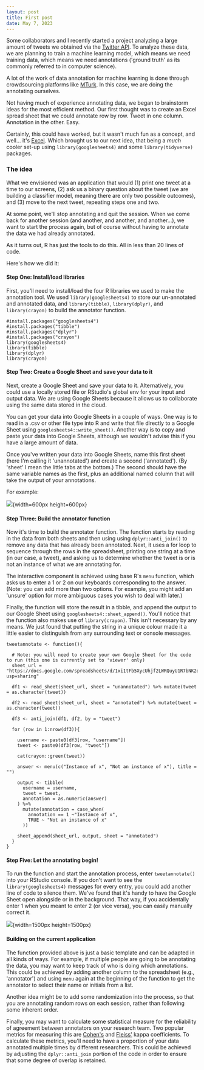 ```yaml
---
layout: post
title: First post
date: May 7, 2023
---
```


Some collaborators and I recently started a project analyzing a large amount of tweets we obtained via the [Twitter API](https://developer.twitter.com/en/products/twitter-api/academic-research). To analyze these data, we are planning to train a machine learning model, which means we need training data, which means we need annotations ('ground truth' as its commonly referred to in computer science).

A lot of the work of data annotation for machine learning is done through crowdsourcing platforms like [MTurk](https://www.mturk.com/). In this case, we are doing the annotating ourselves. 

Not having much of experience annotating data, we began to brainstorm ideas for the most efficient method. Our first thought was to create an Excel spread sheet that we could annotate row by row. Tweet in one column. Annotation in the other. Easy. 

Certainly, this could have worked, but it wasn't much fun as a concept, and well... it's [Excel](https://www.reddit.com/r/statistics/comments/3raa8t/why_all_the_hate_towards_excel/). Which brought us to our next idea, that being a *much* cooler set-up using `library(googlesheets4)` and some `library(tidyverse)` packages.

### The idea

What we envisioned was an application that would (1) print one tweet at a time to our screens, (2) ask us a binary question about the tweet (we are building a classifier model, meaning there are only two possible outcomes), and (3) move to the next tweet, repeating steps one and two. 

At some point, we'll stop annotating and quit the session. When we come back for another session (and another, and another, and another...), we want to start the process again, but of course without having to annotate the data we had already annotated.

As it turns out, R has just the tools to do this. All in less than 20 lines of code. 

Here's how we did it:

#### Step One: Install/load libraries

First, you'll need to install/load the four R libraries we used to make the annotation tool. We used `library(googlesheets4)` to store our un-annotated and annotated data, and `library(tibble)`, `library(dplyr)`, and `library(crayon)` to build the annotator function.

```{r message=FALSE, warning=FALSE}
#install.packages("googlesheets4")
#install.packages("tibble")
#install.packages("dplyr")
#install.packages("crayon")
library(googlesheets4)
library(tibble)
library(dplyr)
library(crayon)
```

#### Step Two: Create a Google Sheet and save your data to it

Next, create a Google Sheet and save your data to it. Alternatively, you could use a locally stored file or RStudio's global env for your input and output data. We are using Google Sheets because it allows us to collaborate using the same data stored in the cloud.

You can get your data into Google Sheets in a couple of ways. One way is to read in a .csv or other file type into R and write that file directly to a Google Sheet using `googlesheets4::write_sheet()`. Another way is to copy and paste your data into Google Sheets, although we wouldn't advise this if you have a large amount of data. 

Once you've written your data into Google Sheets, name this first sheet (here I'm calling it 'unannotated') and create a second ('annotated'). (By 'sheet' I mean the little tabs at the bottom.) The second should have the same variable names as the first, plus an additional named column that will take the output of your annotations. 

For example:

![](/post/annotating-data_files/annotator-spreadsheet3.png){width=600px height=600px}

#### Step Three: Build the annotator function

Now it's time to build the annotator function. The function starts by reading in the data from both sheets and then using using ```dplyr::anti_join()``` to remove any data that has already been annotated. Next, it uses a for loop to sequence through the rows in the spreadsheet, printing one string at a time (in our case, a tweet), and asking us to determine whether the tweet is or is not an instance of what we are annotating for. 

The interactive component is achieved using base R's ```menu``` function, which asks us to enter a 1 or 2 on our keyboards corresponding to the answer. (Note: you can add more than two options. For example, you might add an 'unsure' option for more ambiguous cases you wish to deal with later.) 

Finally, the function will store the result in a tibble, and append the output to our Google Sheet using ```googlesheets4::sheet_append()```. You'll notice that the function also makes use of ```library(crayon)```. This isn't necessary by any means. We just found that putting the string in a unique colour made it a little easier to distinguish from any surrounding text or console messages. 

```{r}
tweetannotate <- function(){
  
  # Note: you will need to create your own Google Sheet for the code to run (this one is currently set to 'viewer' only)
  sheet_url = "https://docs.google.com/spreadsheets/d/1xi1tFb5XycUhjf2LWRQuyU1R7bNK2oZnmHoCF5y4Moo/edit?usp=sharing"

  df1 <- read_sheet(sheet_url, sheet = "unannotated") %>% mutate(tweet = as.character(tweet))

  df2 <- read_sheet(sheet_url, sheet = "annotated") %>% mutate(tweet = as.character(tweet))

  df3 <- anti_join(df1, df2, by = "tweet")

  for (row in 1:nrow(df3)){
  
    username <- paste0(df3[row, "username"])
    tweet <- paste0(df3[row, "tweet"])
  
    cat(crayon::green(tweet))
  
    answer <- menu(c("Instance of x", "Not an instance of x"), title = "")
  
    output <- tibble(
      username = username,
      tweet = tweet,
      annotation = as.numeric(answer)
    ) %>%
      mutate(annotation = case_when(
        annotation == 1 ~"Instance of x",
        TRUE ~ "Not an instance of x"
      ))
  
    sheet_append(sheet_url, output, sheet = "annotated")
  }
}
```

#### Step Five: Let the annotating begin!

To run the function and start the annotation process, enter ```tweetannotate()``` into your RStudio console. If you don't want to see the ```library(googlesheets4)``` messages for every entry, you could add another line of code to silence them. We've found that it's handy to have the Google Sheet open alongside or in the background. That way, if you accidentally enter 1 when you meant to enter 2 (or vice versa), you can easily manually correct it.

![](/post/annotating-data_files/annotate-tweet-video.gif){width=1500px height=1500px}

#### Building on the current application

The function provided above is just a basic template and can be adapted in all kinds of ways. For example, if multiple people are going to be annotating the data, you may want to keep track of who is doing which annotations. This could be achieved by adding another column to the spreadsheet (e.g., 'annotator') and using ```menu``` again at the beginning of the function to get the annotator to select their name or initials from a list.

Another idea might be to add some randomization into the process, so that you are annotating random rows on each session, rather than following some inherent order.

Finally, you may want to calculate some statistical measure for the reliability of agreement between annotators on your research team. Two popular metrics for measuring this are [Cohen's](https://en.wikipedia.org/wiki/Cohen%27s_kappa) and [Fleiss'](https://en.wikipedia.org/wiki/Fleiss%27_kappa) kappa coefficients. To calculate these metrics, you'll need to have a proportion of your data annotated multiple times by different researchers. This could be achieved by adjusting the `dplyr::anti_join` portion of the code in order to ensure that some degree of overlap is retained.

